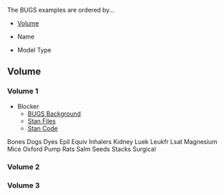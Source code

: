The BUGS examples are ordered by...

* [Volume](https://github.com/stan-dev/stan/wiki/BUGS-Examples#Volume)

* Name

* Model Type


## Volume

### Volume 1
* Blocker 
  * [BUGS Background](http://www.openbugs.info/Examples/Blockers.html) 
  * [Stan Files](https://github.com/stan-dev/stan/tree/master/src/models/bugs_examples/vol1/blocker)
  * [Stan Code](https://github.com/stan-dev/stan/blob/master/src/models/bugs_examples/vol1/blocker/blocker.stan)

Bones
Dogs
Dyes
Epil
Equiv
Inhalers
Kidney
Luek
Leukfr
Lsat
Magnesium
Mice
Oxford
Pump
Rats
Salm
Seeds
Stacks
Surgical

### Volume 2

### Volume 3